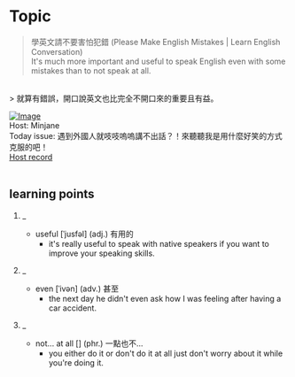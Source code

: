 # Topic

> 學英文請不要害怕犯錯 (Please Make English Mistakes | Learn English Conversation) <br>
> It's much more important and useful to speak English even with some mistakes than to not speak at all.
 <br>
> 就算有錯誤，開口說英文也比完全不開口來的重要且有益。



 <br>

[![Image](https://cdn.voicetube.com/assets/thumbnails/KcfgSxXvw2I.jpg)](https://www.youtube.com/embed/KcfgSxXvw2I?rel=0&showinfo=0&cc_load_policy=0&controls=1&autoplay=1&iv_load_policy=3&playsinline=1&wmode=transparent&start=62&end=72&enablejsapi=1&origin=https://tw.voicetube.com&widgetid=1)<br>
Host: Minjane
<br>Today issue: 遇到外國人就吱吱嗚嗚講不出話？！來聽聽我是用什麼好笑的方式克服的吧！
<br>
[Host record](https://cdn.voicetube.com/everyday_records/4709/1602039540.mp3)
<br><br>
## learning points
1. _
	* useful [ˈjusfəl] (adj.) 有用的
		- it's really useful to speak with native speakers if you want to improve your speaking skills.

2. _
	* even [ˈivən] (adv.) 甚至
		- the next day he didn't even ask how I was feeling after having a car accident.

3. _
	* not... at all [] (phr.) 一點也不...
		- you either do it or don't do it at all just don't worry about it while you're doing it.

